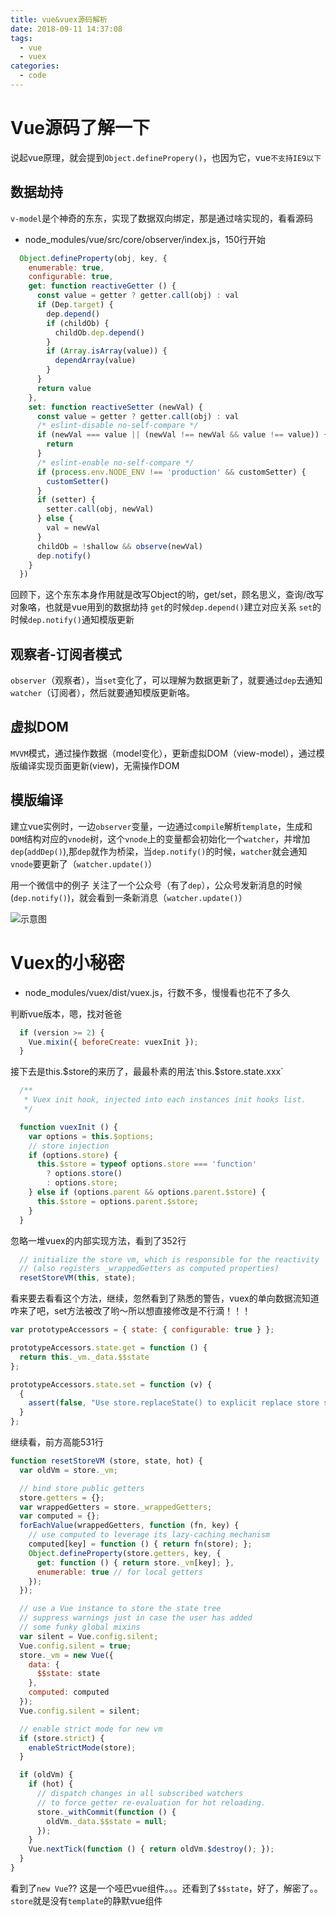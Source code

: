 ```yaml
---
title: vue&vuex源码解析
date: 2018-09-11 14:37:08
tags:
  - vue
  - vuex
categories:
  - code
---
```


# Vue源码了解一下

说起vue原理，就会提到`Object.definePropery()`，也因为它，vue`不支持IE9以下`

<!--more-->

## 数据劫持

`v-model`是个神奇的东东，实现了数据双向绑定，那是通过啥实现的，看看源码

- node_modules/vue/src/core/observer/index.js，150行开始

```js
  Object.defineProperty(obj, key, {
    enumerable: true,
    configurable: true,
    get: function reactiveGetter () {
      const value = getter ? getter.call(obj) : val
      if (Dep.target) {
        dep.depend()
        if (childOb) {
          childOb.dep.depend()
        }
        if (Array.isArray(value)) {
          dependArray(value)
        }
      }
      return value
    },
    set: function reactiveSetter (newVal) {
      const value = getter ? getter.call(obj) : val
      /* eslint-disable no-self-compare */
      if (newVal === value || (newVal !== newVal && value !== value)) {
        return
      }
      /* eslint-enable no-self-compare */
      if (process.env.NODE_ENV !== 'production' && customSetter) {
        customSetter()
      }
      if (setter) {
        setter.call(obj, newVal)
      } else {
        val = newVal
      }
      childOb = !shallow && observe(newVal)
      dep.notify()
    }
  })
```

回顾下，这个东东本身作用就是改写Object的哟，get/set，顾名思义，查询/改写对象咯，也就是vue用到的数据劫持
`get`的时候`dep.depend()`建立对应关系
`set`的时候`dep.notify()`通知模版更新

## 观察者-订阅者模式

`observer`（观察者），当`set`变化了，可以理解为数据更新了，就要通过`dep`去通知`watcher`（订阅者），然后就要通知模版更新咯。


## 虚拟DOM

`MVVM`模式，通过操作数据（model变化），更新虚拟DOM（view-model），通过模版编译实现页面更新(view)，无需操作DOM

## 模版编译

建立vue实例时，一边`observer`变量，一边通过`compile`解析`template`，生成和`DOM`结构对应的`vnode`树，这个`vnode`上的变量都会初始化一个`watcher`，并增加`dep`(`addDep()`),那`dep`就作为桥梁，当`dep.notify()`的时候，`watcher`就会通知`vnode`要更新了（`watcher.update()`）

用一个微信中的例子
关注了一个公众号（有了`dep`），公众号发新消息的时候(`dep.notify()`)，就会看到一条新消息（`watcher.update()`）

![示意图](/images/20180911/new_Vue.png)

# Vuex的小秘密

- node_modules/vuex/dist/vuex.js，行数不多，慢慢看也花不了多久

判断vue版本，嗯，找对爸爸

```js
  if (version >= 2) {
    Vue.mixin({ beforeCreate: vuexInit });
  }
```

接下去是this.$store的来历了，最最朴素的用法`this.$store.state.xxx`

```js
  /**
   * Vuex init hook, injected into each instances init hooks list.
   */

  function vuexInit () {
    var options = this.$options;
    // store injection
    if (options.store) {
      this.$store = typeof options.store === 'function'
        ? options.store()
        : options.store;
    } else if (options.parent && options.parent.$store) {
      this.$store = options.parent.$store;
    }
  }
```

忽略一堆vuex的内部实现方法，看到了352行

```js
  // initialize the store vm, which is responsible for the reactivity
  // (also registers _wrappedGetters as computed properties)
  resetStoreVM(this, state);
```
看来要去看看这个方法，继续，忽然看到了熟悉的警告，vuex的单向数据流知道咋来了吧，set方法被改了哟～所以想直接修改是不行滴！！！

```js
var prototypeAccessors = { state: { configurable: true } };

prototypeAccessors.state.get = function () {
  return this._vm._data.$$state
};

prototypeAccessors.state.set = function (v) {
  {
    assert(false, "Use store.replaceState() to explicit replace store state.");
  }
};
```

继续看，前方高能531行

```js
function resetStoreVM (store, state, hot) {
  var oldVm = store._vm;

  // bind store public getters
  store.getters = {};
  var wrappedGetters = store._wrappedGetters;
  var computed = {};
  forEachValue(wrappedGetters, function (fn, key) {
    // use computed to leverage its lazy-caching mechanism
    computed[key] = function () { return fn(store); };
    Object.defineProperty(store.getters, key, {
      get: function () { return store._vm[key]; },
      enumerable: true // for local getters
    });
  });

  // use a Vue instance to store the state tree
  // suppress warnings just in case the user has added
  // some funky global mixins
  var silent = Vue.config.silent;
  Vue.config.silent = true;
  store._vm = new Vue({
    data: {
      $$state: state
    },
    computed: computed
  });
  Vue.config.silent = silent;

  // enable strict mode for new vm
  if (store.strict) {
    enableStrictMode(store);
  }

  if (oldVm) {
    if (hot) {
      // dispatch changes in all subscribed watchers
      // to force getter re-evaluation for hot reloading.
      store._withCommit(function () {
        oldVm._data.$$state = null;
      });
    }
    Vue.nextTick(function () { return oldVm.$destroy(); });
  }
}
```

看到了`new Vue`?? 这是一个哑巴vue组件。。。还看到了`$$state`，好了，解密了。。`store`就是没有`template`的静默vue组件